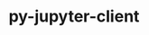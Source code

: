 ---
title: "py-jupyter-client"
layout: cache
categories: [package, develop-2024-03-10]
meta: {"versions": ["8.2.0"], "compilers": ["gcc@=11.1.0", "gcc@=11.4.0", "gcc@=9.4.0", "oneapi@=2024.0.0"], "oss": ["ubuntu20.04", "ubuntu22.04"], "platforms": ["linux"], "targets": ["neoverse_v1", "neoverse_v2", "ppc64le", "x86_64_v3"], "stacks": ["data-vis-sdk", "e4s", "e4s-neoverse-v2", "e4s-neoverse_v1", "e4s-oneapi", "e4s-power", "root"], "num_specs": 13, "num_specs_by_stack": {"root": 13, "e4s-power": 2, "data-vis-sdk": 2, "e4s-neoverse_v1": 2, "e4s-neoverse-v2": 2, "e4s": 3, "e4s-oneapi": 2}}
spec_details: [{"hash": "v5nkxo2td6vfscd6ugul3ntbke3iy7ez", "compiler": "gcc@=9.4.0", "versions": ["8.2.0"], "os": "ubuntu20.04", "platform": "linux", "target": "ppc64le", "variants": ["build_system=python_pip"], "stacks": ["root", "e4s-power"], "size": "-", "tarball": "https://binaries.spack.io/releases/develop-2024-03-10/build_cache/linux-ubuntu20.04-ppc64le/gcc-9.4.0/py-jupyter-client-8.2.0/linux-ubuntu20.04-ppc64le-gcc-9.4.0-py-jupyter-client-8.2.0-v5nkxo2td6vfscd6ugul3ntbke3iy7ez.spack"}, {"hash": "fqlupif4xzz3jwrljrtbaohlvgczcsiv", "compiler": "gcc@=9.4.0", "versions": ["8.2.0"], "os": "ubuntu20.04", "platform": "linux", "target": "ppc64le", "variants": ["build_system=python_pip"], "stacks": ["root", "e4s-power"], "size": "-", "tarball": "https://binaries.spack.io/releases/develop-2024-03-10/build_cache/linux-ubuntu20.04-ppc64le/gcc-9.4.0/py-jupyter-client-8.2.0/linux-ubuntu20.04-ppc64le-gcc-9.4.0-py-jupyter-client-8.2.0-fqlupif4xzz3jwrljrtbaohlvgczcsiv.spack"}, {"hash": "feuohkh7kydv4wdk6klltvilfxixttic", "compiler": "gcc@=11.1.0", "versions": ["8.2.0"], "os": "ubuntu20.04", "platform": "linux", "target": "x86_64_v3", "variants": ["build_system=python_pip"], "stacks": ["data-vis-sdk", "root"], "size": "-", "tarball": "https://binaries.spack.io/releases/develop-2024-03-10/build_cache/linux-ubuntu20.04-x86_64_v3/gcc-11.1.0/py-jupyter-client-8.2.0/linux-ubuntu20.04-x86_64_v3-gcc-11.1.0-py-jupyter-client-8.2.0-feuohkh7kydv4wdk6klltvilfxixttic.spack"}, {"hash": "leofuai4izcnzlx6ve27c2ng7vzh5kmz", "compiler": "gcc@=11.1.0", "versions": ["8.2.0"], "os": "ubuntu20.04", "platform": "linux", "target": "x86_64_v3", "variants": ["build_system=python_pip"], "stacks": ["data-vis-sdk", "root"], "size": "-", "tarball": "https://binaries.spack.io/releases/develop-2024-03-10/build_cache/linux-ubuntu20.04-x86_64_v3/gcc-11.1.0/py-jupyter-client-8.2.0/linux-ubuntu20.04-x86_64_v3-gcc-11.1.0-py-jupyter-client-8.2.0-leofuai4izcnzlx6ve27c2ng7vzh5kmz.spack"}, {"hash": "bu5lflpa3xghz4n3s5o374ztmiiuhpp3", "compiler": "gcc@=11.4.0", "versions": ["8.2.0"], "os": "ubuntu22.04", "platform": "linux", "target": "neoverse_v1", "variants": ["build_system=python_pip"], "stacks": ["e4s-neoverse_v1", "root"], "size": "-", "tarball": "https://binaries.spack.io/releases/develop-2024-03-10/build_cache/linux-ubuntu22.04-neoverse_v1/gcc-11.4.0/py-jupyter-client-8.2.0/linux-ubuntu22.04-neoverse_v1-gcc-11.4.0-py-jupyter-client-8.2.0-bu5lflpa3xghz4n3s5o374ztmiiuhpp3.spack"}, {"hash": "uhk5ie7xlzvijmh4amaatoztq54jmuqz", "compiler": "gcc@=11.4.0", "versions": ["8.2.0"], "os": "ubuntu22.04", "platform": "linux", "target": "neoverse_v1", "variants": ["build_system=python_pip"], "stacks": ["e4s-neoverse_v1", "root"], "size": "-", "tarball": "https://binaries.spack.io/releases/develop-2024-03-10/build_cache/linux-ubuntu22.04-neoverse_v1/gcc-11.4.0/py-jupyter-client-8.2.0/linux-ubuntu22.04-neoverse_v1-gcc-11.4.0-py-jupyter-client-8.2.0-uhk5ie7xlzvijmh4amaatoztq54jmuqz.spack"}, {"hash": "o7yeadx5seldmwhwgdahrh4d4nibllv5", "compiler": "gcc@=11.4.0", "versions": ["8.2.0"], "os": "ubuntu22.04", "platform": "linux", "target": "neoverse_v2", "variants": ["build_system=python_pip"], "stacks": ["e4s-neoverse-v2", "root"], "size": "-", "tarball": "https://binaries.spack.io/releases/develop-2024-03-10/build_cache/linux-ubuntu22.04-neoverse_v2/gcc-11.4.0/py-jupyter-client-8.2.0/linux-ubuntu22.04-neoverse_v2-gcc-11.4.0-py-jupyter-client-8.2.0-o7yeadx5seldmwhwgdahrh4d4nibllv5.spack"}, {"hash": "zulsadf7rig3vat2rptegfavfub7r6yj", "compiler": "gcc@=11.4.0", "versions": ["8.2.0"], "os": "ubuntu22.04", "platform": "linux", "target": "neoverse_v2", "variants": ["build_system=python_pip"], "stacks": ["e4s-neoverse-v2", "root"], "size": "-", "tarball": "https://binaries.spack.io/releases/develop-2024-03-10/build_cache/linux-ubuntu22.04-neoverse_v2/gcc-11.4.0/py-jupyter-client-8.2.0/linux-ubuntu22.04-neoverse_v2-gcc-11.4.0-py-jupyter-client-8.2.0-zulsadf7rig3vat2rptegfavfub7r6yj.spack"}, {"hash": "upml6nxcpfmjf7cht5loazuvv2qymmaw", "compiler": "gcc@=11.4.0", "versions": ["8.2.0"], "os": "ubuntu22.04", "platform": "linux", "target": "x86_64_v3", "variants": ["build_system=python_pip"], "stacks": ["e4s", "root"], "size": "-", "tarball": "https://binaries.spack.io/releases/develop-2024-03-10/build_cache/linux-ubuntu22.04-x86_64_v3/gcc-11.4.0/py-jupyter-client-8.2.0/linux-ubuntu22.04-x86_64_v3-gcc-11.4.0-py-jupyter-client-8.2.0-upml6nxcpfmjf7cht5loazuvv2qymmaw.spack"}, {"hash": "5tqjx4ybmzgu7tfjk7xiww6ftgnj7fra", "compiler": "gcc@=11.4.0", "versions": ["8.2.0"], "os": "ubuntu22.04", "platform": "linux", "target": "x86_64_v3", "variants": ["build_system=python_pip"], "stacks": ["e4s", "root"], "size": "-", "tarball": "https://binaries.spack.io/releases/develop-2024-03-10/build_cache/linux-ubuntu22.04-x86_64_v3/gcc-11.4.0/py-jupyter-client-8.2.0/linux-ubuntu22.04-x86_64_v3-gcc-11.4.0-py-jupyter-client-8.2.0-5tqjx4ybmzgu7tfjk7xiww6ftgnj7fra.spack"}, {"hash": "4py6sylbwn7nsej7u4sdxsz33egfjq7x", "compiler": "gcc@=11.4.0", "versions": ["8.2.0"], "os": "ubuntu22.04", "platform": "linux", "target": "x86_64_v3", "variants": ["build_system=python_pip"], "stacks": ["e4s", "root"], "size": "-", "tarball": "https://binaries.spack.io/releases/develop-2024-03-10/build_cache/linux-ubuntu22.04-x86_64_v3/gcc-11.4.0/py-jupyter-client-8.2.0/linux-ubuntu22.04-x86_64_v3-gcc-11.4.0-py-jupyter-client-8.2.0-4py6sylbwn7nsej7u4sdxsz33egfjq7x.spack"}, {"hash": "54kxrva3xat2qe4wm4f7vnear4c2zqrs", "compiler": "oneapi@=2024.0.0", "versions": ["8.2.0"], "os": "ubuntu22.04", "platform": "linux", "target": "x86_64_v3", "variants": ["build_system=python_pip"], "stacks": ["root", "e4s-oneapi"], "size": "-", "tarball": "https://binaries.spack.io/releases/develop-2024-03-10/build_cache/linux-ubuntu22.04-x86_64_v3/oneapi-2024.0.0/py-jupyter-client-8.2.0/linux-ubuntu22.04-x86_64_v3-oneapi-2024.0.0-py-jupyter-client-8.2.0-54kxrva3xat2qe4wm4f7vnear4c2zqrs.spack"}, {"hash": "gonpsjabruteekxtfmwgq2nfzcqpcddm", "compiler": "oneapi@=2024.0.0", "versions": ["8.2.0"], "os": "ubuntu22.04", "platform": "linux", "target": "x86_64_v3", "variants": ["build_system=python_pip"], "stacks": ["root", "e4s-oneapi"], "size": "-", "tarball": "https://binaries.spack.io/releases/develop-2024-03-10/build_cache/linux-ubuntu22.04-x86_64_v3/oneapi-2024.0.0/py-jupyter-client-8.2.0/linux-ubuntu22.04-x86_64_v3-oneapi-2024.0.0-py-jupyter-client-8.2.0-gonpsjabruteekxtfmwgq2nfzcqpcddm.spack"}]
---